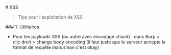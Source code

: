 # XSS

> Tips pour l'exploitation de XSS



### 1. Utilitaires

- Pour les payloads XSS (ou autre avec encodage chiant) : dans Burp > clic droit > change body encoding (il faut juste que le serveur accepte le format de requête mais sinon c'est okay)